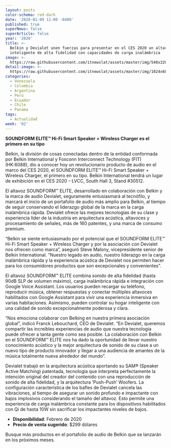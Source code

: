 ```yaml
---
layout: posts
color-schema: red-dark
date: '2020-01-09 11:00 -0400'
published: true
superNews: false
superArticle: false
year: '2020'
title: >-
  Belkin y Devialet unen fuerzas para presentar en el CES 2020 un altavoz
  inteligente de alta fidelidad con capacidades de carga inalámbrica
image: >-
  https://raw.githubusercontent.com/itnewslat/assets/master/img/540x320/SOUN0DFORM-ELITE-p.jpg
detail-image: >-
  https://raw.githubusercontent.com/itnewslat/assets/master/img/1024x680/SOUNDFORM-ELITE-g.jpg
categories:
  - Venezuela
  - Colombia
  - Argentina
  - Perú
  - Ecuador
  - Chile
  - Panama
tags:
  - Actualidad
week: '02'
---
```

**SOUNDFORM ELITE™ Hi-Fi Smart Speaker + Wireless Charger es el primero en su tipo**

Belkin, la división de cosas conectadas dentro de la entidad conformada por Belkin International y Foxconn Interconnect Technology (FIT) (HK:6088), dio a conocer hoy un revolucionario producto de audio en el marco del CES 2020, el SOUNDFORM ELITE™ Hi-Fi Smart Speaker + Wireless Charger, el primero en su tipo. Belkin International tendrá un lugar de exhibición en el CES 2020 – LVCC, South Hall 3, Stand #30512.
 
El altavoz SOUNDFORM™ ELITE, desarrollado en colaboración con Belkin y la marca de audio Devialet, seguramente entusiasmará al tecnófilo, y marcará el inicio de un portafolio de audio más amplio para Belkin, al tiempo de seguir conservando el liderazgo global de la marca en la carga inalámbrica rápida. Devialet ofrece las mejores tecnologías de su clase y experiencia líder de la industria en arquitectura acústica, altavoces y procesamiento de señales, más de 160 patentes, y una marca de consumo premium. 
 
“Belkin se siente entusiasmado por el potencial que el SOUNDFORM ELITE™ Hi-Fi Smart Speaker + Wireless Charger y por la asociación con Devialet nos ofrecen como marca”, aseguró Steve Malony, vicepresidente senior de Belkin International. “Nuestro legado en audio, nuestro liderazgo en la carga inalámbrica rápida y la experiencia acústica de Devialet nos permiten hacer para los consumidores productos que son excepcionales y convenientes”.
 
El altavoz SOUNDFORM™ ELITE combina sonido de alta fidelidad (hasta 90dB SLP de volumen máximo), carga inalámbrica rápida e integración con Google Voice Assistant. Los usuarios pueden recargar su teléfono, reproducir música, obtener respuestas y conectar múltiples altavoces habilitados con Google Assistant para vivir una experiencia inmersiva en varias habitaciones. Asimismo, pueden controlar su hogar inteligente con una calidad de sonido excepcionalmente poderosa y clara. 
 
“Nos emociona colaborar con Belking en nuestra primera asociación global”, indicó Franck Lebouchard, CEO de Devialet. “En Devialet, queremos compartir las increíbles experiencias de audio que nuestra tecnología puede ofrecer a tanta gente como sea posible. La colaboración con Belkin en el SOUNDFORM™ ELITE nos ha dado la oportunidad de llevar nuestro conocimiento acústico y la mejor arquitectura de sonido de su clase a un nuevo tipo de producto innovador y llegar a una audiencia de amantes de la música totalmente nueva alrededor del mundo”. 
 
Devialet trabajó en la arquitectura acústica aportando su SAM® (Speaker Active Matching) patentada, tecnología que interpreta perfectamente la intención original del creador del contenido con una reproducción de sonido de alta fidelidad, y la arquitectura ‘Push-Push’ Woofers. La configuración característica de los bafles de Devialet cancela las vibraciones, al tiempo de asegurar un sonido profundo e impactante con bajos implosivos considerando el tamaño del altavoz. Esto permite una experiencia de carga inalámbrica constante para los dispositivos habilitados con Qi de hasta 10W sin sacrificar los impactantes niveles de bajos. 
 
- **Disponibilidad**: Febrero de 2020
- **Precio de venta sugerido**: $299 dólares
 
Busque más productos en el portafolio de audio de Belkin que se lanzarán en los próximos meses.
